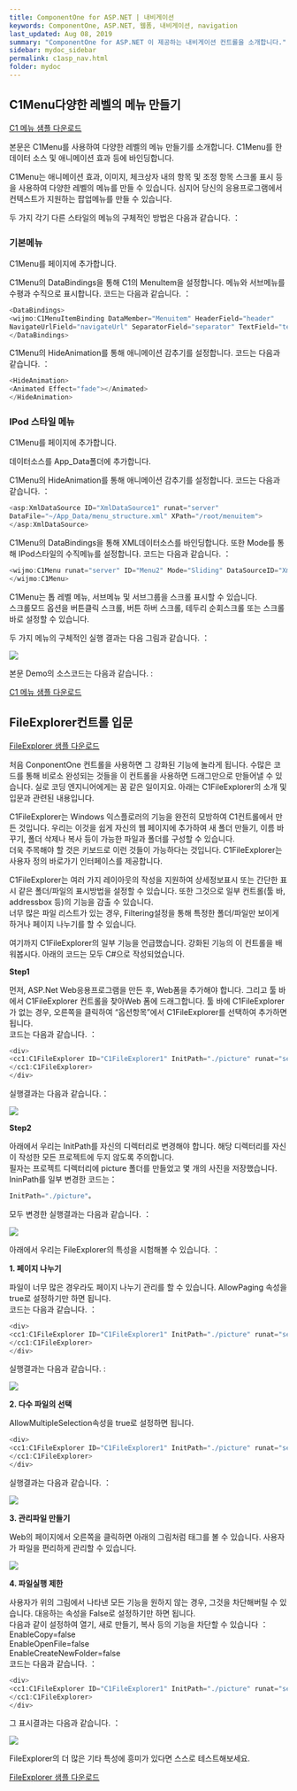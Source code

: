 ```yaml
---
title: ComponentOne for ASP.NET | 내비게이션
keywords: ComponentOne, ASP.NET, 웹폼, 내비게이션, navigation
last_updated: Aug 08, 2019
summary: "ComponentOne for ASP.NET 이 제공하는 내비게이션 컨트롤을 소개합니다."
sidebar: mydoc_sidebar
permalink: c1asp_nav.html
folder: mydoc
---
```



## C1Menu다양한 레벨의 메뉴 만들기

[C1 메뉴 샘플 다운로드](https://www.grapecity.co.kr/files/C1/Samples/C1ASP.NET/C1Menu.zip)

본문은 C1Menu를 사용하여 다양한 레벨의 메뉴 만들기를 소개합니다. C1Menu를 한 데이터 소스 및 애니메이션 효과 등에 바인딩합니다.

C1Menu는 애니메이션 효과, 이미지, 체크상자 내의 항목 및 조정 항목 스크롤 표시 등을 사용하여 다양한 레벨의 메뉴를 만들 수 있습니다. 심지어 당신의 응용프로그램에서 컨텍스트가 지원하는 팝업메뉴를 만들 수 있습니다.

두 가지 각기 다른 스타일의 메뉴의 구체적인 방법은 다음과 같습니다. ：

  

### 기본메뉴

C1Menu를 페이지에 추가합니다.

C1Menu의 DataBindings을 통해 C1의 MenuItem을 설정합니다. 메뉴와 서브메뉴를 수평과 수직으로 표시합니다. 코드는 다음과 같습니다. ：

  

```csharp
<DataBindings>
<wijmo:C1MenuItemBinding DataMember="Menuitem" HeaderField="header" 
NavigateUrlField="navigateUrl" SeparatorField="separator" TextField="text" />
</DataBindings>
```

C1Menu의 HideAnimation를 통해 애니메이션 감추기를 설정합니다. 코드는 다음과 같습니다. ：

```csharp
<HideAnimation>
<Animated Effect="fade"></Animated>
</HideAnimation>
```

### IPod 스타일 메뉴

C1Menu를 페이지에 추가합니다.

데이터소스를 App_Data폴더에 추가합니다.

C1Menu의 HideAnimation를 통해 애니메이션 감추기를 설정합니다. 코드는 다음과 같습니다. ：

```csharp
<asp:XmlDataSource ID="XmlDataSource1" runat="server" 
DataFile="~/App_Data/menu_structure.xml" XPath="/root/menuitem">
</asp:XmlDataSource>
```

C1Menu의 DataBindings을 통해 XML데이터소스를 바인딩합니다. 또한 Mode를 통해 IPod스타일의 수직메뉴를 설정합니다. 코드는 다음과 같습니다. ：

```csharp
<wijmo:C1Menu runat="server" ID="Menu2" Mode="Sliding" DataSourceID="XmlDataSource1">
</wijmo:C1Menu>
```

C1Menu는 톱 레벨 메뉴, 서브메뉴 및 서브그룹을 스크롤 표시할 수 있습니다.  
스크롤모드 옵션을 버튼클릭 스크롤, 버튼 하버 스크롤, 테두리 순회스크롤 또는 스크롤 바로 설정할 수 있습니다.

두 가지 메뉴의 구체적인 실행 결과는 다음 그림과 같습니다. ：

![](https://www.grapecity.co.kr/images/training/c1/tc2-1-1.gif)

본문 Demo의 소스코드는 다음과 같습니다. :

[C1 메뉴 샘플 다운로드](https://www.grapecity.co.kr/files/C1/Samples/C1ASP.NET/C1Menu.zip)


## FileExplorer컨트롤 입문

[FileExplorer 샘플 다운로드](https://www.grapecity.co.kr/files/C1/Samples/C1ASP.NET/TextC1FileExplorer.zip)

처음  ConponentOne  컨트롤을 사용하면 그 강화된 기능에 놀라게 됩니다. 수많은 코드를 통해 비로소 완성되는 것들을 이 컨트롤을 사용하면 드래그만으로 만들어낼 수 있습니다. 실로 코딩 엔지니어에게는 꿈 같은 일이지요. 아래는  C1FileExplorer의 소개 및 입문과 관련된 내용입니다.

  

C1FileExplorer는 Windows 익스플로러의 기능을 완전히 모방하여 C1컨트롤에서 만든 것입니다. 우리는 이것을 쉽게 자신의 웹 페이지에 추가하여 새 폴더 만들기, 이름 바꾸기, 폴더 삭제나 복사 등이 가능한 파일과 폴더를 구성할 수 있습니다.  
더욱 주목해야 할 것은 키보드로 이런 것들이 가능하다는 것입니다.  C1FileExplorer는 사용자 정의 바로가기 인터페이스를 제공합니다.

C1FileExplorer는 여러 가지 레이아웃의 작성을 지원하여 상세정보표시 또는 간단한 표시 같은 폴더/파일의 표시방법을 설정할 수 있습니다. 또한 그것으로 일부 컨트롤(툴 바, addressbox 등)의 기능을 감출 수 있습니다.  
너무 많은 파일 리스트가 있는 경우,  Filtering설정을 통해 특정한 폴더/파일만 보이게 하거나 페이지 나누기를 할 수 있습니다.

  

여기까지  C1FileExplorer의 일부 기능을 언급했습니다. 강화된 기능의 이 컨트롤을 배워봅시다. 아래의 코드는 모두 C#으로 작성되었습니다.

  

**Step1**

먼저, ASP.Net Web응용프로그램을 만든 후, Web폼을 추가해야 합니다. 그리고 툴 바에서 C1FileExplorer 컨트롤을 찾아Web 폼에 드래그합니다. 툴 바에 C1FileExplorer 가 없는 경우, 오른쪽을 클릭하여 “옵션항목”에서 C1FileExplorer를 선택하여 추가하면 됩니다.  
코드는 다음과 같습니다. ：

```csharp
<div>
<cc1:C1FileExplorer ID="C1FileExplorer1" InitPath="./picture" runat="server">
</cc1:C1FileExplorer>
</div>
```

실행결과는 다음과 같습니다.：

![](https://www.grapecity.co.kr/images/training/c1/tc2-2-1.png)

  

**Step2**

아래에서 우리는 InitPath를 자신의 디렉터리로 변경해야 합니다. 해당 디렉터리를 자신이 작성한 모든 프로젝트에 두지 않도록 주의합니다.  
필자는 프로젝트 디렉터리에 picture 폴더를 만들었고 몇 개의 사진을 저장했습니다. IninPath를 일부 변경한 코드는：

```csharp
InitPath="./picture"。
```

모두 변경한 실행결과는 다음과 같습니다. ：

![](https://www.grapecity.co.kr/images/training/c1/tc2-2-2.png)

  

아래에서 우리는 FileExplorer의 특성을 시험해볼 수 있습니다. ：

  

**1. 페이지 나누기**

파일이 너무 많은 경우라도 페이지 나누기 관리를 할 수 있습니다. AllowPaging 속성을 true로 설정하기만 하면 됩니다.  
코드는 다음과 같습니다. ：

```csharp
<div>
<cc1:C1FileExplorer ID="C1FileExplorer1" InitPath="./picture" runat="server" AllowPaging = true PageSize=5>
</cc1:C1FileExplorer>
</div>
```

실행결과는 다음과 같습니다. :

![](https://www.grapecity.co.kr/images/training/c1/tc2-2-3.png)

  

**2. 다수 파일의 선택**

AllowMultipleSelection속성을 true로 설정하면 됩니다.

```csharp
<div>
<cc1:C1FileExplorer ID="C1FileExplorer1" InitPath="./picture" runat="server" AllowMultipleSelection="true">
</cc1:C1FileExplorer>
</div>
```

실행결과는 다음과 같습니다. ：

![](https://www.grapecity.co.kr/images/training/c1/tc2-2-4.png)

  

**3. 관리파일 만들기**

Web의 페이지에서 오른쪽을 클릭하면 아래의 그림처럼 태그를 볼 수 있습니다. 사용자가 파일을 편리하게 관리할 수 있습니다.

![](https://www.grapecity.co.kr/images/training/c1/tc2-2-5.png)

  

**4. 파일실행 제한**

사용자가 위의 그림에서 나타낸 모든 기능을 원하지 않는 경우, 그것을 차단해버릴 수 있습니다. 대응하는 속성을 False로 설정하기만 하면 됩니다.  
다음과 같이 설정하여 열기, 새로 만들기, 복사 등의 기능을 차단할 수 있습니다 ：  
EnableCopy=false  
EnableOpenFile=false  
EnableCreateNewFolder=false  
코드는 다음과 같습니다. ：

```csharp
<div>
<cc1:C1FileExplorer ID="C1FileExplorer1" InitPath="./picture" runat="server" AllowMultipleSelection="true" EnableCopy=false EnableOpenFile=false EnableCreateNewFolder=false>
</cc1:C1FileExplorer>
</div>
```

그 표시결과는 다음과 같습니다. ：

![](https://www.grapecity.co.kr/images/training/c1/tc2-2-6.png)

  

FileExplorer의 더 많은 기타 특성에 흥미가 있다면 스스로 테스트해보세요.

[FileExplorer 샘플 다운로드](https://www.grapecity.co.kr/files/C1/Samples/C1ASP.NET/TextC1FileExplorer.zip)
